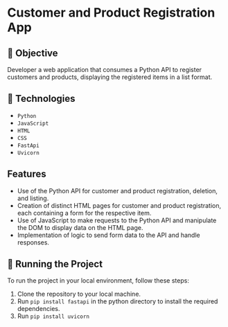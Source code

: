 #  Customer and Product Registration App

## 🎯 Objective
Developer a web application that consumes a Python API to register customers and products, displaying the registered items in a list format. 

## 📱 Technologies

- `Python`
- `JavaScript`
- `HTML`
- `CSS`
- `FastApi`
- `Uvicorn`

##  Features
- Use of the Python API for customer and product registration, deletion, and listing.
- Creation of distinct HTML pages for customer and product registration, each containing a form for the respective item.
- Use of JavaScript to make requests to the Python API and manipulate the DOM to display data on the HTML page.
- Implementation of logic to send form data to the API and handle responses.

## 🚦 Running the Project

To run the project in your local environment, follow these steps:

1. Clone the repository to your local machine.
2. Run `pip install fastapi` in the python directory to install the required dependencies.
3. Run `pip install uvicorn` 
